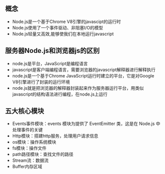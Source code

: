 ## 概念

- Node.js是一个基于Chrome V8引擎的javascipt的运行时
- Node.js使用了一个事件驱动、非阻塞I/O的模型
- Node.js轻量又高效,能够使我们在本地运行javascript

## 服务器Node.js和浏览器js的区别

- node.js是平台，JavaScript是编程语言
- javascript是客户端编程语言，需要浏览器的javascript解释器进行解释执行
- node.js是一个基于Chrome JavaScript运行时建立的平台，它是对Google V8引擎进行了封装的运行环境
- node.js就是把浏览器的解释器封装起来作为服务器运行平台，用类似javascript的结构语法进行编程，在node.js上运行

## 五大核心模块

- Events事件模块：events 模块为提供了 EventEmitter 类，这是在 Node.js 中处理事件的关键
- Http模块：搭建http服务，处理用户请求信息
- os模块：操作系统模块
- fs模块：操作文件
- path路径模块：查找文件的路径
- Stream流：数据流
- Buffer内存区域
